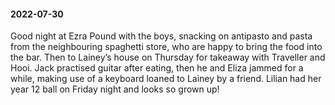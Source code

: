 #### 2022-07-30

Good night at Ezra Pound with the boys, snacking on antipasto and pasta from the neighbouring spaghetti store, who are happy to bring the food into the bar. Then to Lainey’s house on Thursday for takeaway with Traveller and Hooi. Jack practised guitar after eating, then he and Eliza jammed for a while, making use of a keyboard loaned to Lainey by a friend. Lilian had her year 12 ball on Friday night and looks so grown up!